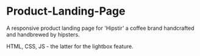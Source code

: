 # Product-Landing-Page

A responsive product landing page for 'Hipstir' a coffee brand handcrafted and handbrewed by hipsters. 

HTML, CSS, JS - the latter for the lightbox feature. 
